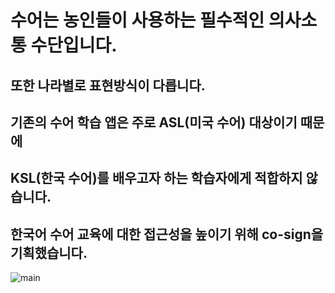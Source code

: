 # 수어는 농인들이 사용하는 필수적인 의사소통 수단입니다.
## 또한 나라별로 표현방식이 다릅니다.
## 기존의 수어 학습 앱은 주로 ASL(미국 수어) 대상이기 때문에
## KSL(한국 수어)를 배우고자 하는 학습자에게 적합하지 않습니다.
## 한국어 수어 교육에 대한 접근성을 높이기 위해 co-sign을 기획했습니다.

<img src="https://github.com/dahyeon777/co-sign/assets/168621121/1093dceb-d63f-4b67-87cd-0e0e05c2dc72" alt="main">


